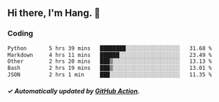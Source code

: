 ## Hi there, I'm Hang. 👋

### Coding

<!--START_SECTION:waka-->

```txt
Python       5 hrs 39 mins   ████████░░░░░░░░░░░░░░░░░   31.68 %
Markdown     4 hrs 11 mins   ██████░░░░░░░░░░░░░░░░░░░   23.49 %
Other        2 hrs 20 mins   ███▒░░░░░░░░░░░░░░░░░░░░░   13.13 %
Bash         2 hrs 19 mins   ███▒░░░░░░░░░░░░░░░░░░░░░   13.01 %
JSON         2 hrs 1 min     ███░░░░░░░░░░░░░░░░░░░░░░   11.35 %
```

<!--END_SECTION:waka-->

##### ✓ Automatically updated by [GitHub Action](https://github.com/huhuhang/huhuhang/actions).
